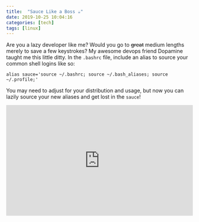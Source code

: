 ```yaml
---
title:  "Sauce Like a Boss ☕️"
date: 2019-10-25 10:04:16
categories: [tech]
tags: [linux]
---
```


Are you a lazy developer like me? Would you go to ~~great~~ medium lengths merely to save a few keystrokes? My awesome devops friend Dopamine taught me this little ditty. In the `.bashrc` file, include an alias to source your common shell logins like so:

```
alias sauce='source ~/.bashrc; source ~/.bash_aliases; source ~/.profile;'
```
 You may need to adjust for your distribution and usage, but now you can lazily source your new aliases and get lost in the `sauce`!

<iframe width="100%" height="300" scrolling="no" frameborder="no" allow="autoplay" src="https://w.soundcloud.com/player/?url=https%3A//api.soundcloud.com/tracks/680804021&color=%2391a0a2&auto_play=false&hide_related=false&show_comments=true&show_user=true&show_reposts=false&show_teaser=true&visual=true"></iframe>
